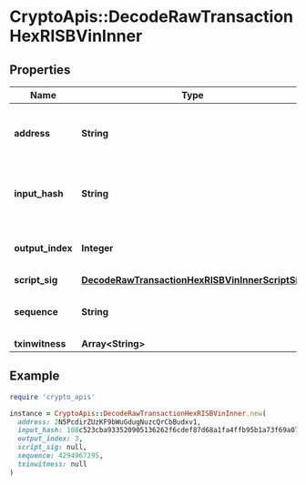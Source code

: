 # CryptoApis::DecodeRawTransactionHexRISBVinInner

## Properties

| Name | Type | Description | Notes |
| ---- | ---- | ----------- | ----- |
| **address** | **String** | Represents the address which send/receive the amount. | [optional] |
| **input_hash** | **String** | Represents the transaction inputs&#39; indentifier. | [optional] |
| **output_index** | **Integer** | Represents the output of a transaction. | [optional] |
| **script_sig** | [**DecodeRawTransactionHexRISBVinInnerScriptSig**](DecodeRawTransactionHexRISBVinInnerScriptSig.md) |  |  |
| **sequence** | **String** | Represents the script sequence number. | [optional] |
| **txinwitness** | **Array&lt;String&gt;** |  | [optional] |

## Example

```ruby
require 'crypto_apis'

instance = CryptoApis::DecodeRawTransactionHexRISBVinInner.new(
  address: 2N5PcdirZUzKF9bWuGdugNuzcQrCbBudxv1,
  input_hash: 108c523cba933520905136262f6cdef87d68a1fa4ffb95b1a73f69a07ed2aed3,
  output_index: 3,
  script_sig: null,
  sequence: 4294967295,
  txinwitness: null
)
```

